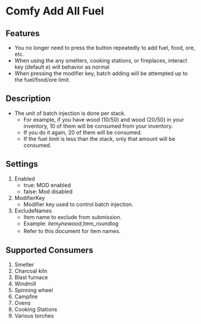 # Comfy Add All Fuel

## Features

* You no longer need to press the button repeatedly to add fuel, food, ore, etc.
* When using the any smelters, cooking stations, or fireplaces, interact key (default e) will behavior as normal
* When pressing the modifier key, batch adding will be attempted up to the fuel/food/ore limit.

## Description

* The unit of batch injection is done per stack.
  * For example, if you have wood (10/50) and wood (20/50) in your inventory, 10 of them will be consumed from your inventory.
  * If you do it again, 20 of them will be consumed.
  * If the fuel limit is less than the stack, only that amount will be consumed.

## Settings

1. Enabled
   * true: MOD enabled
   * false: Mod disabled
2. ModifierKey
   * Modifier key used to control batch injection.
3. ExcludeNames
   * Item name to exclude from submission.
   * Example: $item_finewood,$item_roundlog
   * Refer to this document for item names.

## Supported Consumers

1. Smelter
2. Charcoal kiln
3. Blast furnace
4. Windmill
5. Spinning wheel
6. Campfire
7. Ovens
8. Cooking Stations
9. Various torches